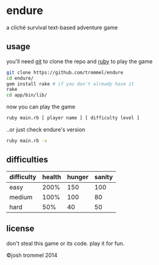 endure
=====
a cliché survival text-based adventure game

usage
-----

you'll need [git](http://git-scm.com/) to clone the repo
and [ruby](https://www.ruby-lang.org/en/) to play the game

```bash
git clone https://github.com/trommel/endure
cd endure/
gem install rake # if you don't already have it
rake
cd app/bin/lib/
```

now you can play the game

```bash
ruby main.rb [ player name ] [ difficulty level ]
```

..or just check endure's version

```bash
ruby main.rb -v
```

difficulties
-------------

| difficulty | health | hunger | sanity |
|------------|--------|--------|--------|
| easy       | 200%   | 150    | 100    |
| medium     | 100%   | 100    | 80     |
| hard       | 50%    | 40     | 50     |

license
-------

don't steal this game or its code. play it for fun.

©josh trommel 2014
